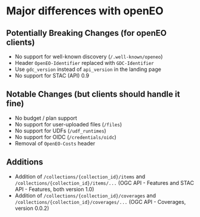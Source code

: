 # Major differences with openEO

## Potentially Breaking Changes (for openEO clients)

- No support for well-known discovery (`/.well-known/openeo`)
- Header `OpenEO-Identifier` replaced with `GDC-Identifier`
- Use `gdc_version` instead of `api_version` in the landing page
- No support for STAC (API) 0.9

## Notable Changes (but clients should handle it fine)
- No budget / plan support
- No support for user-uploaded files (`/files`)
- No support for UDFs (`/udf_runtimes`)
- No support for OIDC (`/credentials/oidc`)
- Removal of `OpenEO-Costs` header

## Additions
- Addition of `/collections/{collection_id}/items` and `/collections/{collection_id}/items/...` (OGC API - Features and STAC API - Features, both version 1.0)
- Addition of `/collections/{collection_id}/coverages` and `/collections/{collection_id}/coverages/...` (OGC API - Coverages, version 0.0.2)